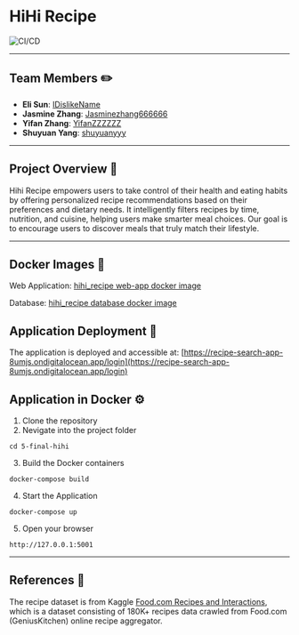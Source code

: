 # HiHi Recipe 

![CI/CD](https://github.com/software-students-spring2025/5-final-hihi/actions/workflows/cicd.yaml/badge.svg)

---

## Team Members ✏️
- **Eli Sun**: [IDislikeName](https://github.com/IDislikeName)
- **Jasmine Zhang**: [Jasminezhang666666](https://github.com/Jasminezhang666666)
- **Yifan Zhang**: [YifanZZZZZZ](https://github.com/YifanZZZZZZ)
- **Shuyuan Yang**: [shuyuanyyy](https://github.com/shuyuanyyy)

---

## Project Overview 📝

Hihi Recipe empowers users to take control of their health and eating habits by offering personalized recipe recommendations based on their preferences and dietary needs. It intelligently filters recipes by time, nutrition, and cuisine, helping users make smarter meal choices. Our goal is to encourage users to discover meals that truly match their lifestyle.

---

## Docker Images 🐳

Web Application: [hihi_recipe web-app docker image](https://hub.docker.com/r/yz9910/web_app)

Database: [hihi_recipe database docker image](https://hub.docker.com/r/yz9910/mongo)


## Application Deployment 🔗
The application is deployed and accessible at: [https://recipe-search-app-8umjs.ondigitalocean.app/login](https://recipe-search-app-8umjs.ondigitalocean.app/login)

## Application in Docker ⚙️
1. Clone the repository
2. Nevigate into the project folder
```
cd 5-final-hihi
```
3. Build the Docker containers
```
docker-compose build
```
4. Start the Application
```
docker-compose up
```
5. Open your browser
```
http://127.0.0.1:5001
```

---

## References 📎
The recipe dataset is from Kaggle [Food.com Recipes and Interactions](https://www.kaggle.com/datasets/shuyangli94/food-com-recipes-and-user-interactions/data), which is a dataset consisting of 180K+ recipes data crawled from Food.com (GeniusKitchen) online recipe aggregator. 
